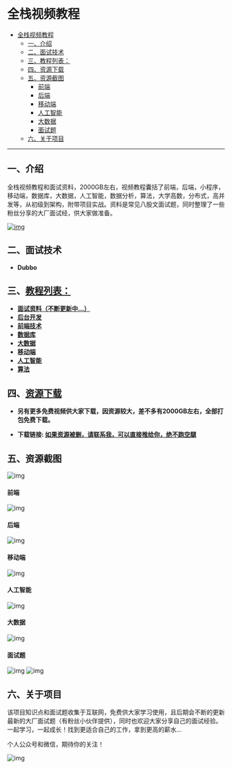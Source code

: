 # 全栈视频教程

- [全栈视频教程](#全栈视频教程)
  - [一、介绍](#一介绍)
  - [二、面试技术](#二面试技术)
  - [三、教程列表：](#三教程列表)
  - [四、资源下载](#四资源下载)
  - [五、资源截图](#五资源截图)
      - [前端](#前端)
      - [后端](#后端)
      - [移动端](#移动端)
      - [人工智能](#人工智能)
      - [大数据](#大数据)
      - [面试题](#面试题)
  - [六、关于项目](#六关于项目)

---


## 一、介绍

全栈视频教程和面试资料，2000GB左右，视频教程囊括了前端，后端，小程序，移动端，数据库，大数据，人工智能，数据分析，算法，大学高数，分布式，高并发等，从初级到架构，附带项目实战。资料是常见八股文面试题，同时整理了一些粉丝分享的大厂面试经，供大家做准备。

[![img](docs/img/Release_Preview_image_1280x600_IntelliJIDEA-2x.jpg)](http://www.idejihuo.com)


## 二、面试技术

- **Dubbo**



## 三、[教程列表：]()

- **[面试资料（不断更新中...）]()**
- **[后台开发]()**
- **[前端技术]()**
- **[数据库]()**
- **[大数据]()**
- **[移动端]()**
- **[人工智能]()**
- **[算法]()**


## 四、[资源下载]()

- **另有更多免费视频供大家下载，因资源较大，差不多有2000GB左右，全部打包免费下载。**

- **下载链接: [如果资源被删，请联系我，可以直接推给你，绝不跑空腿](https://gitee.com/itmatu/zhongmayisheng/blob/master/video/index.md)**


## 五、资源截图
![img](/video/img/101.jpg)

#### 前端
![img](/video/img/102.jpg)

#### 后端
![img](/video/img/103.jpg)

#### 移动端
![img](/video/img/104.jpg)

#### 人工智能
![img](/video/img/105.jpg)

#### 大数据
![img](/video/img/106.jpg)

#### 面试题
![img](/video/img/107.jpg)
![img](/video/img/108.jpg)


## 六、关于项目

该项目知识点和面试题收集于互联网，免费供大家学习使用，且后期会不断的更新最新的大厂面试题（有粉丝小伙伴提供），同时也欢迎大家分享自己的面试经验。一起学习，一起成长！找到更适合自己的工作，拿到更高的薪水...

个人公众号和微信，期待你的关注！

![img](/video/img/zhongmayisheng.png)